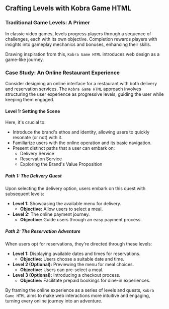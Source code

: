 ## Crafting Levels with Kobra Game HTML

### Traditional Game Levels: A Primer
In classic video games, levels progress players through a sequence of challenges, each with its own objective. Completion rewards players with insights into gameplay mechanics and bonuses, enhancing their skills.

Drawing inspiration from this, `Kobra Game HTML` introduces web design as a game-like journey.

### Case Study: An Online Restaurant Experience
Consider designing an online interface for a restaurant with both delivery and reservation services. The `Kobra Game HTML` approach involves structuring the user experience as progressive levels, guiding the user while keeping them engaged.

#### Level 1: Setting the Scene 
Here, it's crucial to:
* Introduce the brand's ethos and identity, allowing users to quickly resonate (or not) with it.
* Familiarize users with the online operation and its basic navigation.
* Present distinct paths that a user can embark on:
  * Delivery Service
  * Reservation Service
  * Exploring the Brand's Value Proposition

##### **Path 1:** The Delivery Quest
Upon selecting the delivery option, users embark on this quest with subsequent levels:
* **Level 1:** Showcasing the available menu for delivery.
  * **Objective:** Allow users to select a meal.
* **Level 2:** The online payment journey.
  * **Objective:** Guide users through an easy payment process.

##### **Path 2:** The Reservation Adventure
When users opt for reservations, they're directed through these levels:
* **Level 1:** Displaying available dates and times for reservations.
  * **Objective:** Users choose a suitable date and time.
* **Level 2 (Optional):** Previewing the menu for meal choices.
  * **Objective:** Users can pre-select a meal.
* **Level 3 (Optional):** Introducing a checkout process.
  * **Objective:** Facilitate prepaid bookings for dine-in experiences.

By framing the online experience as a series of levels and quests, `Kobra Game HTML` aims to make web interactions more intuitive and engaging, turning every online journey into an adventure.
